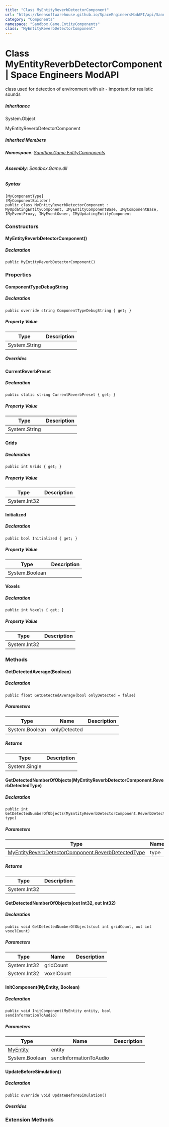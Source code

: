 ```yaml
---
title: "Class MyEntityReverbDetectorComponent"
url: "https://keensoftwarehouse.github.io/SpaceEngineersModAPI/api/Sandbox.Game.EntityComponents.MyEntityReverbDetectorComponent.html"
category: "Components"
namespace: "Sandbox.Game.EntityComponents"
class: "MyEntityReverbDetectorComponent"
---
```


# Class MyEntityReverbDetectorComponent | Space Engineers ModAPI

class used for detection of environment with air - important for realistic sounds

##### Inheritance

System.Object

MyEntityReverbDetectorComponent

##### Inherited Members

###### **Namespace**: [Sandbox.Game.EntityComponents](https://keensoftwarehouse.github.io/SpaceEngineersModAPI/api/Sandbox.Game.EntityComponents.html)

###### **Assembly**: Sandbox.Game.dll

##### Syntax

```
[MyComponentType]
[MyComponentBuilder]
public class MyEntityReverbDetectorComponent : MyUpdatingEntityComponent, IMyEntityComponentBase, IMyComponentBase, IMyEventProxy, IMyEventOwner, IMyUpdatingEntityComponent
```

### Constructors

#### MyEntityReverbDetectorComponent()

##### Declaration

```
public MyEntityReverbDetectorComponent()
```

### Properties

#### ComponentTypeDebugString

##### Declaration

```
public override string ComponentTypeDebugString { get; }
```

##### Property Value

| Type | Description |
| --- | --- |
| System.String |     |

##### Overrides

#### CurrentReverbPreset

##### Declaration

```
public static string CurrentReverbPreset { get; }
```

##### Property Value

| Type | Description |
| --- | --- |
| System.String |     |

#### Grids

##### Declaration

```
public int Grids { get; }
```

##### Property Value

| Type | Description |
| --- | --- |
| System.Int32 |     |

#### Initialized

##### Declaration

```
public bool Initialized { get; }
```

##### Property Value

| Type | Description |
| --- | --- |
| System.Boolean |     |

#### Voxels

##### Declaration

```
public int Voxels { get; }
```

##### Property Value

| Type | Description |
| --- | --- |
| System.Int32 |     |

### Methods

#### GetDetectedAverage(Boolean)

##### Declaration

```
public float GetDetectedAverage(bool onlyDetected = false)
```

##### Parameters

| Type | Name | Description |
| --- | --- | --- |
| System.Boolean | onlyDetected |     |

##### Returns

| Type | Description |
| --- | --- |
| System.Single |     |

#### GetDetectedNumberOfObjects(MyEntityReverbDetectorComponent.ReverbDetectedType)

##### Declaration

```
public int GetDetectedNumberOfObjects(MyEntityReverbDetectorComponent.ReverbDetectedType type)
```

##### Parameters

| Type | Name | Description |
| --- | --- | --- |
| [MyEntityReverbDetectorComponent.ReverbDetectedType](https://keensoftwarehouse.github.io/SpaceEngineersModAPI/api/Sandbox.Game.EntityComponents.MyEntityReverbDetectorComponent.ReverbDetectedType.html) | type |     |

##### Returns

| Type | Description |
| --- | --- |
| System.Int32 |     |

#### GetDetectedNumberOfObjects(out Int32, out Int32)

##### Declaration

```
public void GetDetectedNumberOfObjects(out int gridCount, out int voxelCount)
```

##### Parameters

| Type | Name | Description |
| --- | --- | --- |
| System.Int32 | gridCount |     |
| System.Int32 | voxelCount |     |

#### InitComponent(MyEntity, Boolean)

##### Declaration

```
public void InitComponent(MyEntity entity, bool sendInformationToAudio)
```

##### Parameters

| Type | Name | Description |
| --- | --- | --- |
| [MyEntity](https://keensoftwarehouse.github.io/SpaceEngineersModAPI/api/VRage.Game.Entity.MyEntity.html) | entity |     |
| System.Boolean | sendInformationToAudio |     |

#### UpdateBeforeSimulation()

##### Declaration

```
public override void UpdateBeforeSimulation()
```

##### Overrides

### Extension Methods